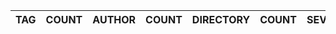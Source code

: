 | TAG | COUNT | AUTHOR | COUNT | DIRECTORY | COUNT | SEVERITY | COUNT | TYPE | COUNT |
|-----|-------|--------|-------|-----------|-------|----------|-------|------|-------|
